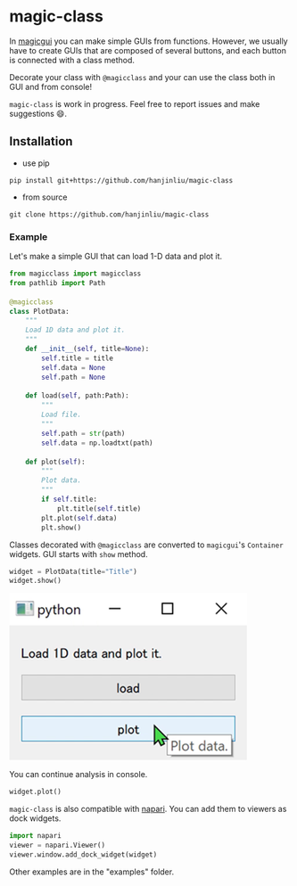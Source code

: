 # magic-class

In [magicgui](https://github.com/napari/magicgui) you can make simple GUIs from functions. However, we usually have to create GUIs that are composed of several buttons, and each button is connected with a class method.

Decorate your class with `@magicclass` and your can use the class both in GUI and from console!

`magic-class` is work in progress. Feel free to report issues and make suggestions :smile:.

## Installation

- use pip

```
pip install git+https://github.com/hanjinliu/magic-class
```

- from source
```
git clone https://github.com/hanjinliu/magic-class
```

### Example

Let's make a simple GUI that can load 1-D data and plot it.

```python
from magicclass import magicclass
from pathlib import Path

@magicclass
class PlotData:
    """
    Load 1D data and plot it.
    """
    def __init__(self, title=None):
        self.title = title
        self.data = None
        self.path = None
        
    def load(self, path:Path):
        """
        Load file.
        """
        self.path = str(path)
        self.data = np.loadtxt(path)
        
    def plot(self):
        """
        Plot data.
        """
        if self.title:
            plt.title(self.title)
        plt.plot(self.data)
        plt.show()
```

Classes decorated with `@magicclass` are converted to `magicgui`'s `Container` widgets. GUI starts with `show` method.

```python
widget = PlotData(title="Title")
widget.show()
```

![](Figs/img.png)

You can continue analysis in console.

```python
widget.plot()
```

`magic-class` is also compatible with [napari](https://github.com/napari/napari). You can add them to viewers as dock widgets.

```python
import napari
viewer = napari.Viewer()
viewer.window.add_dock_widget(widget)
```

Other examples are in the "examples" folder.
